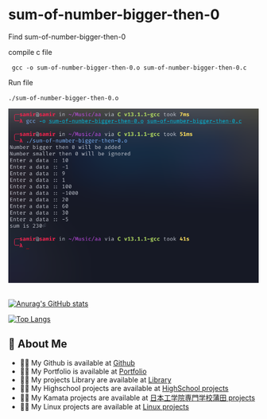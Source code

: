 # sum-of-number-bigger-then-0
Find sum-of-number-bigger-then-0


compile  c file 

```
 gcc -o sum-of-number-bigger-then-0.o sum-of-number-bigger-then-0.c
```

Run file 
```
./sum-of-number-bigger-then-0.o
```
![This is an image](./sum-of-number-bigger-then-0.png)




##

[![Anurag's GitHub stats](https://github-readme-stats.vercel.app/api?username=samirgaire10&show_icons=true&theme=tokyonight)](https://github.com/samirgaire10)

[![Top Langs](https://github-readme-stats.vercel.app/api/top-langs/?username=samirgaire10&show_icons=true&theme=tokyonight&layout=pie)](https://github.com/samirgaire10)


## 🚀 About Me

- 👨‍💻 My Github is available at [Github](https://github.com/samirgaire10)
- 👨‍💻 My Portfolio is available at [Portfolio](https://samirgaire10.github.io/Portfolio/)
- 👨‍💻 My projects  Library are available at [Library](https://samirgaire10.github.io/Library/)
- 👨‍💻 My Highschool projects are available at [HighSchool projects](https://samirgaire10.github.io/High-School-Web-Projects/)
- 👨‍💻 My Kamata projects are available at [ 日本工学院専門学校蒲田 projects](https://samirgaire10.github.io/kamata/)
- 👨‍💻 My Linux projects are available at [ Linux projects](https://samirgaire10.github.io/linux/)

